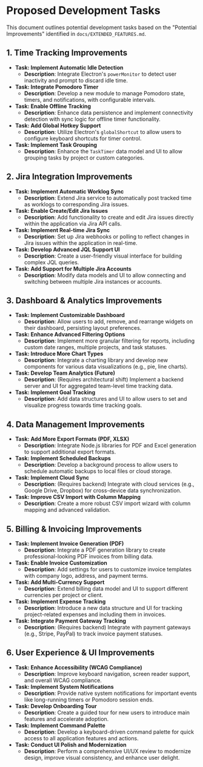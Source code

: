 # Proposed Development Tasks

This document outlines potential development tasks based on the "Potential Improvements" identified in `docs/EXTENDED_FEATURES.md`.

## 1. Time Tracking Improvements

- **Task: Implement Automatic Idle Detection**
  - **Description**: Integrate Electron's `powerMonitor` to detect user inactivity and prompt to discard idle time.
- **Task: Integrate Pomodoro Timer**
  - **Description**: Develop a new module to manage Pomodoro state, timers, and notifications, with configurable intervals.
- **Task: Enable Offline Tracking**
  - **Description**: Enhance data persistence and implement connectivity detection with sync logic for offline timer functionality.
- **Task: Add Global Hotkey Support**
  - **Description**: Utilize Electron's `globalShortcut` to allow users to configure keyboard shortcuts for timer control.
- **Task: Implement Task Grouping**
  - **Description**: Enhance the `TaskTimer` data model and UI to allow grouping tasks by project or custom categories.

## 2. Jira Integration Improvements

- **Task: Implement Automatic Worklog Sync**
  - **Description**: Extend Jira service to automatically post tracked time as worklogs to corresponding Jira issues.
- **Task: Enable Create/Edit Jira Issues**
  - **Description**: Add functionality to create and edit Jira issues directly within the application via Jira API calls.
- **Task: Implement Real-time Jira Sync**
  - **Description**: Set up Jira webhooks or polling to reflect changes in Jira issues within the application in real-time.
- **Task: Develop Advanced JQL Support UI**
  - **Description**: Create a user-friendly visual interface for building complex JQL queries.
- **Task: Add Support for Multiple Jira Accounts**
  - **Description**: Modify data models and UI to allow connecting and switching between multiple Jira instances or accounts.

## 3. Dashboard & Analytics Improvements

- **Task: Implement Customizable Dashboard**
  - **Description**: Allow users to add, remove, and rearrange widgets on their dashboard, persisting layout preferences.
- **Task: Enhance Advanced Filtering Options**
  - **Description**: Implement more granular filtering for reports, including custom date ranges, multiple projects, and task statuses.
- **Task: Introduce More Chart Types**
  - **Description**: Integrate a charting library and develop new components for various data visualizations (e.g., pie, line charts).
- **Task: Develop Team Analytics (Future)**
  - **Description**: (Requires architectural shift) Implement a backend server and UI for aggregated team-level time tracking data.
- **Task: Implement Goal Tracking**
  - **Description**: Add data structures and UI to allow users to set and visualize progress towards time tracking goals.

## 4. Data Management Improvements

- **Task: Add More Export Formats (PDF, XLSX)**
  - **Description**: Integrate Node.js libraries for PDF and Excel generation to support additional export formats.
- **Task: Implement Scheduled Backups**
  - **Description**: Develop a background process to allow users to schedule automatic backups to local files or cloud storage.
- **Task: Implement Cloud Sync**
  - **Description**: (Requires backend) Integrate with cloud services (e.g., Google Drive, Dropbox) for cross-device data synchronization.
- **Task: Improve CSV Import with Column Mapping**
  - **Description**: Create a more robust CSV import wizard with column mapping and advanced validation.

## 5. Billing & Invoicing Improvements

- **Task: Implement Invoice Generation (PDF)**
  - **Description**: Integrate a PDF generation library to create professional-looking PDF invoices from billing data.
- **Task: Enable Invoice Customization**
  - **Description**: Add settings for users to customize invoice templates with company logo, address, and payment terms.
- **Task: Add Multi-Currency Support**
  - **Description**: Extend billing data model and UI to support different currencies per project or client.
- **Task: Implement Expense Tracking**
  - **Description**: Introduce a new data structure and UI for tracking project-related expenses and including them in invoices.
- **Task: Integrate Payment Gateway Tracking**
  - **Description**: (Requires backend) Integrate with payment gateways (e.g., Stripe, PayPal) to track invoice payment statuses.

## 6. User Experience & UI Improvements

- **Task: Enhance Accessibility (WCAG Compliance)**
  - **Description**: Improve keyboard navigation, screen reader support, and overall WCAG compliance.
- **Task: Implement System Notifications**
  - **Description**: Provide native system notifications for important events like long-running timers or Pomodoro session ends.
- **Task: Develop Onboarding Tour**
  - **Description**: Create a guided tour for new users to introduce main features and accelerate adoption.
- **Task: Implement Command Palette**
  - **Description**: Develop a keyboard-driven command palette for quick access to all application features and actions.
- **Task: Conduct UI Polish and Modernization**
  - **Description**: Perform a comprehensive UI/UX review to modernize design, improve visual consistency, and enhance user delight.

